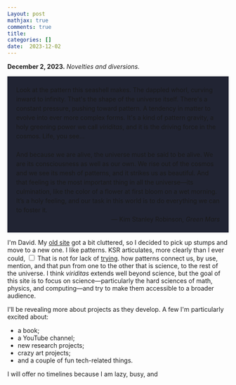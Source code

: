 ```yaml
---
Layout: post
mathjax: true
comments: true
title: 
categories: []
date:  2023-12-02
---
```


**December 2, 2023.** *Novelties and diversions.*

<div style="background-color: #212433 ; padding: 20px; border: 0px solid
grey; line-height:1.5">
Look at the pattern this seashell makes. The dappled whorl, curving
inward to infinity. That's the shape of the universe itself. There's a
constant pressure, pushing toward pattern. A tendency in matter to
evolve into ever more complex forms. It's a kind of pattern gravity, a
holy greening power we call <i>viriditas</i>, and it is the driving force in
the cosmos. Life, you see… <br>

<br>
And because we are alive, the universe
must be said to be alive. We are its consciousness as well as our
own. We rise out of the cosmos and we see its mesh of patterns, and it
strikes us as beautiful. And that feeling is the most important thing
in all the universe—its culmination, like the color of a flower at
first bloom on a wet morning. It’s a holy feeling, and our task in
this world is to do everything we can to foster it. <br>

<div style="text-align: right">— Kim Stanley Robinson, <i>Green Mars</i>
</div>
</div>

I'm David. My [old site](https://hapax.github.io/) got a bit
cluttered, so I decided to pick up stumps and move to a new one.
I like patterns.
KSR articulates, more clearly than I ever could,<label for="sn-1"
       class="margin-toggle sidenote-number">
</label>
<input type="checkbox"
       id="sn-1"
       class="margin-toggle"/>
	   <span class="sidenote">
	   That is not for lack of <a href="https://heptarch.github.io/assets/reality/">trying</a>.
	   </span>
how patterns connect us, by use, mention, and that pun from one to the
other that is science, to the rest of the universe.
I think *viriditas* extends well beyond science, but the goal of this
site is to focus on science—particularly the hard sciences
of math, physics, and computing—and try to make them accessible to a
broader audience.

I'll be revealing more about projects as they develop. A few I'm
particularly excited about:
- a book;
- a YouTube channel;
- new research projects;
- crazy art projects;
- and a couple of fun tech-related things.

I will offer no timelines because I am lazy, busy, and 
